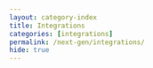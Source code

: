 ```yaml
---
layout: category-index
title: Integrations 
categories: [integrations]
permalink: /next-gen/integrations/
hide: true
---
```

